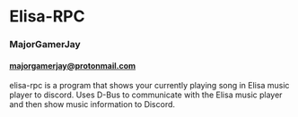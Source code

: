 # Elisa-RPC
### MajorGamerJay
#### majorgamerjay@protonmail.com

elisa-rpc is a program that shows your currently playing song in Elisa music
player to discord. Uses D-Bus to communicate with the Elisa music player and
then show music information to Discord.
